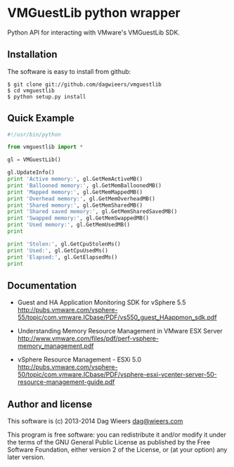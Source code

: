 VMGuestLib python wrapper
=========================
Python API for interacting with VMware's VMGuestLib SDK.


Installation
------------
The software is easy to install from github:

    $ git clone git://github.com/dagwieers/vmguestlib
    $ cd vmguestlib
    $ python setup.py install


Quick Example
-------------
```python
#!/usr/bin/python

from vmguestlib import *

gl = VMGuestLib()

gl.UpdateInfo()
print 'Active memory:', gl.GetMemActiveMB()
print 'Ballooned memory:', gl.GetMemBalloonedMB()
print 'Mapped memory:', gl.GetMemMappedMB()
print 'Overhead memory:', gl.GetMemOverheadMB()
print 'Shared memory:', gl.GetMemSharedMB()
print 'Shared saved memory:', gl.GetMemSharedSavedMB()
print 'Swapped memory:', gl.GetMemSwappedMB()
print 'Used memory:', gl.GetMemUsedMB()
print

print 'Stolen:', gl.GetCpuStolenMs()
print 'Used:', gl.GetCpuUsedMs()
print 'Elapsed:', gl.GetElapsedMs()
print
```


Documentation
-------------

 * Guest and HA Application Monitoring SDK for vSphere 5.5  
   http://pubs.vmware.com/vsphere-55/topic/com.vmware.ICbase/PDF/vs550_guest_HAappmon_sdk.pdf

 * Understanding Memory Resource Management in VMware ESX Server  
   http://www.vmware.com/files/pdf/perf-vsphere-memory_management.pdf

 * vSphere Resource Management - ESXi 5.0  
   http://pubs.vmware.com/vsphere-50/topic/com.vmware.ICbase/PDF/vsphere-esxi-vcenter-server-50-resource-management-guide.pdf


Author and license
------------------
This software is (c) 2013-2014 Dag Wieers <dag@wieers.com>

This program is free software: you can redistribute it and/or modify it under
the terms of the GNU General Public License as published by the Free Software
Foundation, either version 2 of the License, or (at your option) any later
version.

